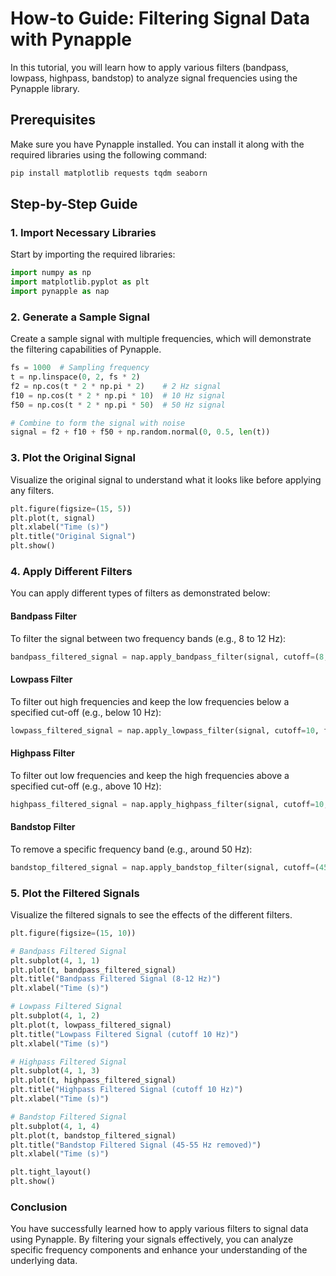 # How-to Guide: Filtering Signal Data with Pynapple

In this tutorial, you will learn how to apply various filters (bandpass, lowpass, highpass, bandstop) to analyze signal frequencies using the Pynapple library.

## Prerequisites

Make sure you have Pynapple installed. You can install it along with the required libraries using the following command:
```bash
pip install matplotlib requests tqdm seaborn
```

## Step-by-Step Guide

### 1. Import Necessary Libraries

Start by importing the required libraries:
```python
import numpy as np
import matplotlib.pyplot as plt
import pynapple as nap
```

### 2. Generate a Sample Signal

Create a sample signal with multiple frequencies, which will demonstrate the filtering capabilities of Pynapple.
```python
fs = 1000  # Sampling frequency
t = np.linspace(0, 2, fs * 2)
f2 = np.cos(t * 2 * np.pi * 2)    # 2 Hz signal
f10 = np.cos(t * 2 * np.pi * 10)  # 10 Hz signal
f50 = np.cos(t * 2 * np.pi * 50)  # 50 Hz signal

# Combine to form the signal with noise
signal = f2 + f10 + f50 + np.random.normal(0, 0.5, len(t))
```

### 3. Plot the Original Signal

Visualize the original signal to understand what it looks like before applying any filters.
```python
plt.figure(figsize=(15, 5))
plt.plot(t, signal)
plt.xlabel("Time (s)")
plt.title("Original Signal")
plt.show()
```

### 4. Apply Different Filters

You can apply different types of filters as demonstrated below:

#### Bandpass Filter
To filter the signal between two frequency bands (e.g., 8 to 12 Hz):
```python
bandpass_filtered_signal = nap.apply_bandpass_filter(signal, cutoff=(8, 12), fs=fs, mode='butter')
```

#### Lowpass Filter
To filter out high frequencies and keep the low frequencies below a specified cut-off (e.g., below 10 Hz):
```python
lowpass_filtered_signal = nap.apply_lowpass_filter(signal, cutoff=10, fs=fs, mode='butter')
```

#### Highpass Filter
To filter out low frequencies and keep the high frequencies above a specified cut-off (e.g., above 10 Hz):
```python
highpass_filtered_signal = nap.apply_highpass_filter(signal, cutoff=10, fs=fs, mode='butter')
```

#### Bandstop Filter
To remove a specific frequency band (e.g., around 50 Hz):
```python
bandstop_filtered_signal = nap.apply_bandstop_filter(signal, cutoff=(45, 55), fs=fs, mode='butter')
```

### 5. Plot the Filtered Signals

Visualize the filtered signals to see the effects of the different filters.
```python
plt.figure(figsize=(15, 10))

# Bandpass Filtered Signal
plt.subplot(4, 1, 1)
plt.plot(t, bandpass_filtered_signal)
plt.title("Bandpass Filtered Signal (8-12 Hz)")
plt.xlabel("Time (s)")

# Lowpass Filtered Signal
plt.subplot(4, 1, 2)
plt.plot(t, lowpass_filtered_signal)
plt.title("Lowpass Filtered Signal (cutoff 10 Hz)")
plt.xlabel("Time (s)")

# Highpass Filtered Signal
plt.subplot(4, 1, 3)
plt.plot(t, highpass_filtered_signal)
plt.title("Highpass Filtered Signal (cutoff 10 Hz)")
plt.xlabel("Time (s)")

# Bandstop Filtered Signal
plt.subplot(4, 1, 4)
plt.plot(t, bandstop_filtered_signal)
plt.title("Bandstop Filtered Signal (45-55 Hz removed)")
plt.xlabel("Time (s)")

plt.tight_layout()
plt.show()
```

### Conclusion

You have successfully learned how to apply various filters to signal data using Pynapple. By filtering your signals effectively, you can analyze specific frequency components and enhance your understanding of the underlying data.
